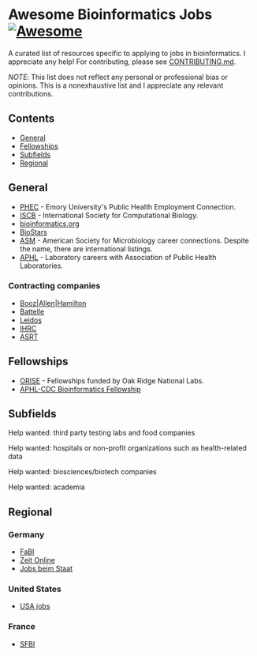 <!--lint disable awesome-git-repo-age-->
# Awesome Bioinformatics Jobs [![Awesome](https://awesome.re/badge.svg)](https://awesome.re)

A curated list of resources specific to applying to jobs in bioinformatics.
I appreciate any help! For contributing, please see [CONTRIBUTING.md](CONTRIBUTING.md).

_NOTE_: This list does not reflect any personal or professional bias or opinions. This is a nonexhaustive list and I appreciate any relevant contributions.

## Contents

* [General](#general)
* [Fellowships](#fellowships)
* [Subfields](#subfields)
* [Regional](#regional)

## General

* [PHEC](https://apps.sph.emory.edu/PHEC) - Emory University's Public Health Employment Connection.
* [ISCB](https://www.iscb.org/) - International Society for Computational Biology.
* [bioinformatics.org](https://www.bioinformatics.org/jobs)
* [BioStars](https://www.biostars.org/t/jobs)
* [ASM](https://www.asmcareerconnections.org/) - American Society for Microbiology career connections. Despite the name, there are international listings.
* [APHL](https://careers.aphl.org/) - Laboratory careers with Association of Public Health Laboratories.

### Contracting companies

* [Booz|Allen|Hamilton](https://careers.boozallen.com)
* [Battelle](https://www.battelle.org/careers)
* [Leidos](https://careers.leidos.com)
* [IHRC](https://www.ihrc.com/Careers/Join-Us)
* [ASRT](https://www.asrtinc.com/careers)

## Fellowships

* [ORISE](https://orise.orau.gov/cdc) - Fellowships funded by Oak Ridge National Labs.
* [APHL-CDC Bioinformatics Fellowship](https://www.aphl.org/fellowships/pages/bioinformatics.aspx)

## Subfields

Help wanted: third party testing labs and food companies

Help wanted: hospitals or non-profit organizations such as health-related data

Help wanted: biosciences/biotech companies

Help wanted: academia

## Regional

### Germany

* [FaBI](https://bioinformatik.de/)
* [Zeit Online](http://jobs.zeit.de)
* [Jobs beim Staat](https://www.jobs-beim-staat.de)

### United States

* [USA jobs](https://www.usajobs.gov)

### France

* [SFBI](https://www.sfbi.fr/)

